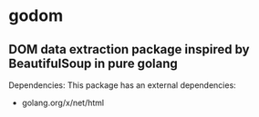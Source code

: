 # godom
DOM data extraction package inspired by BeautifulSoup in pure golang
--
Dependencies:
This package has an external dependencies:
* golang.org/x/net/html

